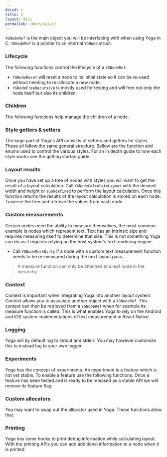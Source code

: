```yaml
---
docid: c
title: C
layout: docs
permalink: /docs/api/c/
---
```

`YGNodeRef` is the main object you will be interfacing with when using Yoga in C. `YGNodeRef` is a pointer to an internal `YGNode` struct.

### Lifecycle

The following functions control the lifecycle of a `YGNodeRef`.

<script src="https://gist.github.com/emilsjolander/99e454d04df4765147f407bde131feca.js"></script>

- `YGNodeReset` will reset a node to its initial state so it can be re-used without needing to re-allocate a new node.
- `YGNodeFreeRecursive` is mostly used for testing and will free not only the node itself but also its children.

### Children

The following functions help manage the children of a node.

<script src="https://gist.github.com/emilsjolander/7e162314294087bb78817c064d345afb.js"></script>

### Style getters & setters

The large part of Yoga's API consists of setters and getters for styles. These all follow the same general structure. Bellow are the function and enums used to control the various styles. For an in depth guide to how each style works see the getting started guide.

<script src="https://gist.github.com/emilsjolander/74913a3326d952ff5a65dabe5ce4baf8.js"></script>

### Layout results

Once you have set up a tree of nodes with styles you will want to get the result of a layout calculation. Call `YGNodeCalculateLayout` with the desired width and height or `YGUndefined` to perform the layout calculation. Once this function returns the results of the layout calculation is stored on each node. Traverse the tree and retrieve the values from each node.

<script src="https://gist.github.com/emilsjolander/7c7c9c61b69daff5b925719065fb0dc9.js"></script>

### Custom measurements

Certain nodes need the ability to measure themselves, the most common example is nodes which represent text. Text has an intrinsic size and requires measuring itself to determine that size. This is not something Yoga can do as it requires relying on the host system's text rendering engine.

- Call `YGNodeMarkDirty` if a node with a custom text measurement function needs to be re-measured during the next layout pass.

> A measure function can only be attached to a leaf node in the hierarchy.

<script src="https://gist.github.com/emilsjolander/73f9118d8bd27f9cb3744c08f1e53a32.js"></script>

### Context

Context is important when integrating Yoga into another layout system. Context allows you to associate another object with a `YGNodeRef`. This context can then be retrieved from a `YGNodeRef` when for example its measure function is called. This is what enables Yoga to rely on the Android and iOS system implementations of text measurement in React Native.

<script src="https://gist.github.com/emilsjolander/c3d23a1b880d59627e959f3447a9511b.js"></script>

### Logging

Yoga will by default log to stdout and stderr. You may however customize this to instead log to your own logger.

<script src="https://gist.github.com/emilsjolander/b538718ffd7a55efc80845468e0f063e.js"></script>

### Experiments

Yoga has the concept of experiments. An experiment is a feature which is not yet stable. To enable a feature use the following functions. Once a feature has been tested and is ready to be released as a stable API we will remove its feature flag.

<script src="https://gist.github.com/emilsjolander/002516a55e10947e4bdcf5484eee8745.js"></script>

### Custom allocators

You may want to swap out the allocator used in Yoga. These functions allow that.

<script src="https://gist.github.com/emilsjolander/f45053d4f09a9faaf94a8fc071f0224f.js"></script>

### Printing

Yoga has some hooks to print debug information while calculating layout. With the printing APIs you can add additional information to a node when it is printed.

<script src="https://gist.github.com/emilsjolander/c9fbaba914d699ecc91841f4f5515f20.js"></script>
